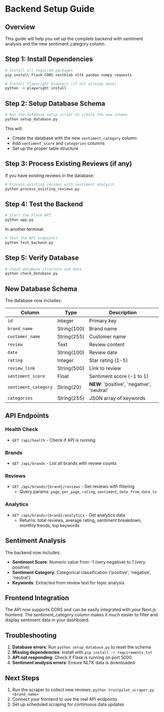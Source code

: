# Backend Setup Guide

## Overview
This guide will help you set up the complete backend with sentiment analysis and the new sentiment_category column.

## Step 1: Install Dependencies

```bash
# Install all required packages
pip install Flask-CORS textblob nltk pandas numpy requests

# Install Playwright browsers (if not already done)
python -m playwright install
```

## Step 2: Setup Database Schema

```bash
# Run the database setup script to create the new schema
python setup_database.py
```

This will:
- Create the database with the new `sentiment_category` column
- Add `sentiment_score` and `categories` columns
- Set up the proper table structure

## Step 3: Process Existing Reviews (if any)

If you have existing reviews in the database:

```bash
# Process existing reviews with sentiment analysis
python process_existing_reviews.py
```

## Step 4: Test the Backend

```bash
# Start the Flask API
python app.py
```

In another terminal:
```bash
# Test the API endpoints
python test_backend.py
```

## Step 5: Verify Database

```bash
# Check database structure and data
python check_database.py
```

## New Database Schema

The database now includes:

| Column | Type | Description |
|--------|------|-------------|
| `id` | Integer | Primary key |
| `brand_name` | String(100) | Brand name |
| `customer_name` | String(255) | Customer name |
| `review` | Text | Review content |
| `date` | String(100) | Review date |
| `rating` | Integer | Star rating (1-5) |
| `review_link` | String(500) | Link to review |
| `sentiment_score` | Float | Sentiment score (-1 to 1) |
| `sentiment_category` | String(20) | **NEW**: 'positive', 'negative', 'neutral' |
| `categories` | String(255) | JSON array of keywords |

## API Endpoints

### Health Check
- `GET /api/health` - Check if API is running

### Brands
- `GET /api/brands` - List all brands with review counts

### Reviews
- `GET /api/brands/{brand}/reviews` - Get reviews with filtering
  - Query params: `page`, `per_page`, `rating`, `sentiment`, `date_from`, `date_to`

### Analytics
- `GET /api/brands/{brand}/analytics` - Get analytics data
  - Returns: total reviews, average rating, sentiment breakdown, monthly trends, top keywords

## Sentiment Analysis

The backend now includes:
- **Sentiment Score**: Numeric value from -1 (very negative) to 1 (very positive)
- **Sentiment Category**: Categorical classification ('positive', 'negative', 'neutral')
- **Keywords**: Extracted from review text for topic analysis

## Frontend Integration

The API now supports CORS and can be easily integrated with your Next.js frontend. The sentiment_category column makes it much easier to filter and display sentiment data in your dashboard.

## Troubleshooting

1. **Database errors**: Run `python setup_database.py` to reset the schema
2. **Missing dependencies**: Install with `pip install -r requirements.txt`
3. **API not responding**: Check if Flask is running on port 5000
4. **Sentiment analysis errors**: Ensure NLTK data is downloaded

## Next Steps

1. Run the scraper to collect new reviews: `python trustpilot_scraper.py <brand_name>`
2. Connect your frontend to use the real API endpoints
3. Set up scheduled scraping for continuous data updates 